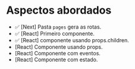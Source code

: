 # Aspectos abordados

- ✅ [Next] Pasta `pages` gera as rotas.
- ✅ [React] Primeiro componente.
- ✅ [React] componente usando props.children.
- [React] Componente usando props.
- [React] Componente com eventos.
- [React] Componente com estado.